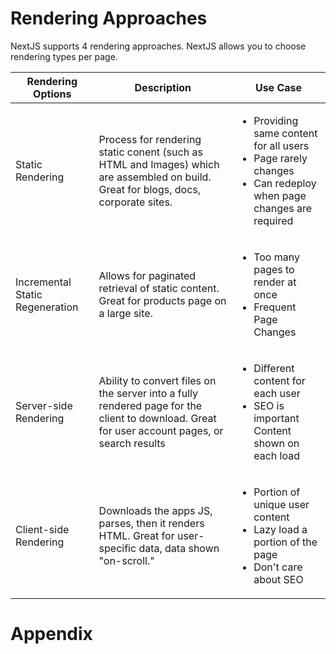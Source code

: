 # Rendering Approaches

NextJS supports 4 rendering approaches. NextJS allows you to choose rendering types per page.

| Rendering Options | Description | Use Case |
| - | - | - |
| Static Rendering | Process for rendering static conent (such as HTML and Images)  which are assembled on build. Great for blogs, docs, corporate sites. | <ul><li>Providing same content for all users</li><li>Page rarely changes</li><li>Can redeploy when page changes are required</li></ul> |
| Incremental Static Regeneration | Allows for paginated retrieval of static content. Great for products page on a large site. | <ul><li>Too many pages to render at once</li><li>Frequent Page Changes</li></ul> |
| Server-side Rendering | Ability to convert files on the server into a fully rendered page for the client to download. Great for user account pages, or search results  | <ul><li>Different content for each user</li><li>SEO is important</li>Content shown on each load</ul> |
| Client-side Rendering | Downloads the apps JS, parses, then it renders HTML. Great for user-specific data, data shown "on-scroll."  | <ul><li>Portion of unique user content</li><li>Lazy load a portion of the page</li><li>Don't care about SEO</li></ul> |

# Appendix